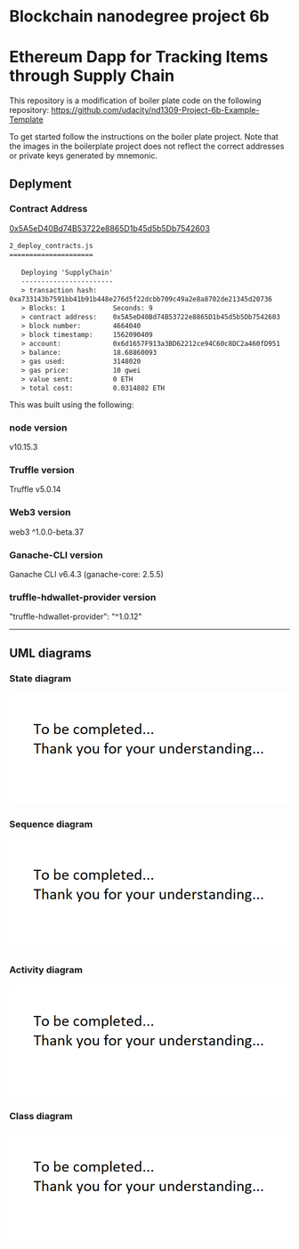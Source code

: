 # Blockchain nanodegree project 6b 
# Ethereum Dapp for Tracking Items through Supply Chain
This repository is a modification of boiler plate code on the following repository: 
https://github.com/udacity/nd1309-Project-6b-Example-Template

To get started follow the instructions on the boiler plate project. Note that the images in the boilerplate project does not reflect the correct addresses or private keys generated by mnemonic.
## Deplyment 
### Contract Address
[0x5A5eD40Bd74B53722e8865D1b45d5b5Db7542603](https://rinkeby.etherscan.io/address/0x5a5ed40bd74b53722e8865d1b45d5b5db7542603)

```
2_deploy_contracts.js
=====================

   Deploying 'SupplyChain'
   -----------------------
   > transaction hash:    0xa733143b7591bb41b91b448e276d5f22dcbb709c49a2e8a8702de21345d20736
   > Blocks: 1            Seconds: 9
   > contract address:    0x5A5eD40Bd74B53722e8865D1b45d5b5Db7542603
   > block number:        4664040
   > block timestamp:     1562090409
   > account:             0x6d1657F913a3BD62212ce94C60c8DC2a460fD951
   > balance:             18.68860093
   > gas used:            3148020
   > gas price:           10 gwei
   > value sent:          0 ETH
   > total cost:          0.0314802 ETH
```

This was built using the following:
### node version
v10.15.3

### Truffle version
Truffle v5.0.14 

### Web3 version
web3 ^1.0.0-beta.37

### Ganache-CLI version
Ganache CLI v6.4.3 (ganache-core: 2.5.5)

### truffle-hdwallet-provider version
"truffle-hdwallet-provider": "^1.0.12"

---------------------------------------------------------------------

## UML diagrams
### State diagram 
![State diagram](images/State_diagram.png)
### Sequence diagram 
![Sequence diagram](images/Sequence_diagram.png)
### Activity diagram 
![Activity diagram](images/Activity_diagram.png)
### Class diagram 
![Class diagram](images/Class_diagram.png)
